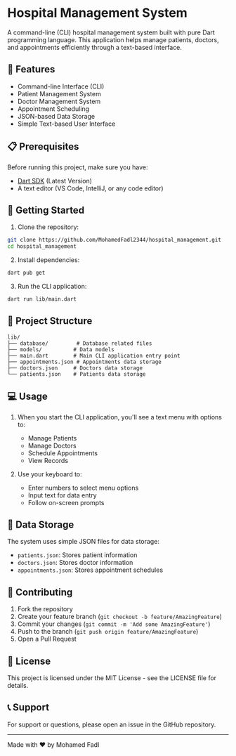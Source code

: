 # Hospital Management System

A command-line (CLI) hospital management system built with pure Dart programming language. This application helps manage patients, doctors, and appointments efficiently through a text-based interface.

## 🏥 Features

- Command-line Interface (CLI)
- Patient Management System
- Doctor Management System
- Appointment Scheduling
- JSON-based Data Storage
- Simple Text-based User Interface

## 📋 Prerequisites

Before running this project, make sure you have:
- [Dart SDK](https://dart.dev/get-dart) (Latest Version)
- A text editor (VS Code, IntelliJ, or any code editor)

## 🚀 Getting Started

1. Clone the repository:
```bash
git clone https://github.com/MohamedFadl2344/hospital_management.git
cd hospital_management
```

2. Install dependencies:
```bash
dart pub get
```

3. Run the CLI application:
```bash
dart run lib/main.dart
```

## 📁 Project Structure

```
lib/
├── database/         # Database related files
├── models/          # Data models
├── main.dart        # Main CLI application entry point
├── appointments.json # Appointments data storage
├── doctors.json     # Doctors data storage
└── patients.json    # Patients data storage
```

## 💻 Usage

1. When you start the CLI application, you'll see a text menu with options to:
   - Manage Patients
   - Manage Doctors
   - Schedule Appointments
   - View Records

2. Use your keyboard to:
   - Enter numbers to select menu options
   - Input text for data entry
   - Follow on-screen prompts

## 🔧 Data Storage

The system uses simple JSON files for data storage:
- `patients.json`: Stores patient information
- `doctors.json`: Stores doctor information
- `appointments.json`: Stores appointment schedules

## 👥 Contributing

1. Fork the repository
2. Create your feature branch (`git checkout -b feature/AmazingFeature`)
3. Commit your changes (`git commit -m 'Add some AmazingFeature'`)
4. Push to the branch (`git push origin feature/AmazingFeature`)
5. Open a Pull Request

## 📝 License

This project is licensed under the MIT License - see the LICENSE file for details.

## 📞 Support

For support or questions, please open an issue in the GitHub repository.

---
Made with ❤️ by Mohamed Fadl
